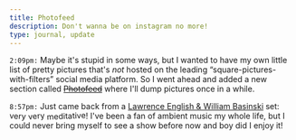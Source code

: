 ```yaml
---
title: Photofeed
description: Don't wanna be on instagram no more!
type: journal, update
---
```


<style>
.oh-shit-tilted,
.no-way-jose,
.crap-again {
	display: inline-block;
}
.oh-shit-tilted {
	-webkit-transform: rotate(3deg);
	-moz-transform: rotate(3deg);
	transform: rotate(3deg);
}
.crap-again {
	-webkit-transform: rotate(-5deg);
	-moz-transform: rotate(-5deg);
	transform: rotate(-5deg);
}
.no-way-jose {
	-webkit-transform: rotate(-2.5deg);
	-moz-transform: rotate(-2.5deg);
	transform: rotate(-2.5deg);
}
</style>

`2:09pm:` Maybe it's stupid in some ways, but I wanted to have my own little list of pretty pictures that's _not_ hosted on the leading “square-pictures-with-filters” social media platform. So I went ahead and added a new section called <del>[Photofeed](/blog/photofeed)</del> where I'll dump pictures once in a while.

`8:57pm:` Just came back from a [Lawrence English & William Basinski](https://www.last.fm/music/William+Basinski+%252B+Lawrence+English) set: <span class="oh-shit-tilted">very</span> <span class="crap-again">very</span> <span class="no-way-jose">meditative</span>! I've been a fan of ambient music my whole life, but I could never bring myself to see a show before now and boy did I enjoy it!
